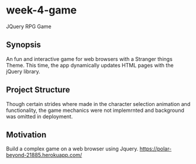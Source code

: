 # week-4-game
JQuery RPG Game

## Synopsis

An fun and interactive game for web browsers with a Stranger things Theme. This time, the app dynamically updates HTML pages with the jQuery library.

## Project Structure

Though certain strides where made in the character selection animation and functionality, the game mechanics were not implemrnted and background was omitted in deployment.

## Motivation

Build a complex game on a web browser using Jquery.
https://polar-beyond-21885.herokuapp.com/
